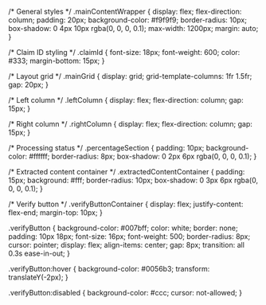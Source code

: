 /* General styles */
.mainContentWrapper {
  display: flex;
  flex-direction: column;
  padding: 20px;
  background-color: #f9f9f9;
  border-radius: 10px;
  box-shadow: 0 4px 10px rgba(0, 0, 0, 0.1);
  max-width: 1200px;
  margin: auto;
}

/* Claim ID styling */
.claimId {
  font-size: 18px;
  font-weight: 600;
  color: #333;
  margin-bottom: 15px;
}

/* Layout grid */
.mainGrid {
  display: grid;
  grid-template-columns: 1fr 1.5fr;
  gap: 20px;
}

/* Left column */
.leftColumn {
  display: flex;
  flex-direction: column;
  gap: 15px;
}

/* Right column */
.rightColumn {
  display: flex;
  flex-direction: column;
  gap: 15px;
}

/* Processing status */
.percentageSection {
  padding: 10px;
  background-color: #ffffff;
  border-radius: 8px;
  box-shadow: 0 2px 6px rgba(0, 0, 0, 0.1);
}

/* Extracted content container */
.extractedContentContainer {
  padding: 15px;
  background: #fff;
  border-radius: 10px;
  box-shadow: 0 3px 6px rgba(0, 0, 0, 0.1);
}

/* Verify button */
.verifyButtonContainer {
  display: flex;
  justify-content: flex-end;
  margin-top: 10px;
}

.verifyButton {
  background-color: #007bff;
  color: white;
  border: none;
  padding: 10px 18px;
  font-size: 16px;
  font-weight: 500;
  border-radius: 8px;
  cursor: pointer;
  display: flex;
  align-items: center;
  gap: 8px;
  transition: all 0.3s ease-in-out;
}

.verifyButton:hover {
  background-color: #0056b3;
  transform: translateY(-2px);
}

.verifyButton:disabled {
  background-color: #ccc;
  cursor: not-allowed;
}
